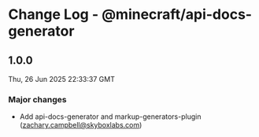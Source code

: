 # Change Log - @minecraft/api-docs-generator

<!-- This log was last generated on Thu, 26 Jun 2025 22:33:37 GMT and should not be manually modified. -->

<!-- Start content -->

## 1.0.0

Thu, 26 Jun 2025 22:33:37 GMT

### Major changes

- Add api-docs-generator and markup-generators-plugin (zachary.campbell@skyboxlabs.com)
